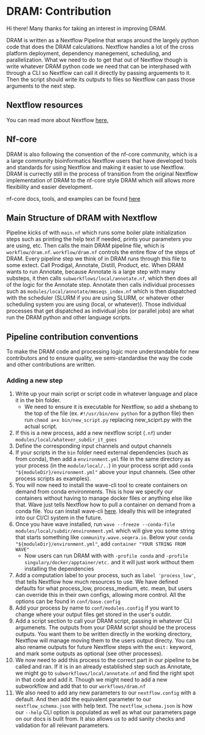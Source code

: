 # DRAM: Contribution

Hi there!
Many thanks for taking an interest in improving DRAM.

DRAM is written as a Nextflow Pipeline that wraps around the largely python code that does the DRAM calculations. Nextflow handles a lot of the cross platform deployment, dependency manegement, scheduling, and parallelization. What we need to do to get that out of Nextflow though is write whatever DRAM python code we need that can be interphased with through a CLI so Nextflow can call it directly by passing arguements to it. Then the script should write its outputs to files so Nextflow can pass those arguments to the next step. 

## Nextflow resources 

You can read more about Nextflow [here](https://www.nextflow.io/docs/latest/index.html), 

## Nf-core

DRAM is also following the convention of the nf-core community, which is a a large community bioinformatics Nextflow users that have developed tools and standards for using Nextflow and making it easier to use Nextflow. DRAM is currectly still in the process of transition from the original Nextflow implementation of DRAM to the nf-core style DRAM which will allows more flexibility and easier development.

nf-core docs, tools, and examples can be found [here](https://nf-co.re/docs/)

## Main Structure of DRAM with Nextflow

Pipeline kicks of with `main.nf` which runs some boiler plate initialization steps such as printing the help text if needed, prints your parameters you are using, etc. Then calls the main DRAM pipeline file, which is `workflow/dram.nf`. `workflow/dram.nf` controls the entire flow of the steps of DRAM. Every pipeline step we think of in DRAM runs through this file to some extect. Call Prodigal, Annotate, Distill, Product, etc. When DRAM wants to run Annotate, because Annotate is a large step with many substeps, it then calls `subworkflows/local/annotate.nf`, which then does all of the logic for the Annotate step. Annotate then calls individual processes such as `modules/local/annotate/mmseqs_index.nf` which is then dispatched with the scheduler (SLURM if you are using SLURM, or whatever other scheduling system you are using (local, or whatever)). Those individual processes that get dispatched as individual jobs (or parallel jobs) are what run the DRAM python and other language scripts.

## Pipeline contribution conventions

To make the DRAM code and processing logic more understandable for new contributors and to ensure quality, we semi-standardise the way the code and other contributions are written.

### Adding a new step

1. Write up your main script or script code in whatever language and place it in the bin folder.
    * We need to ensure it is executable for Nextflow, so add a shebang to the top of the file (ex. `#!/usr/bin/env python` for a python file) then run `chmod a+x bin/new_script.py` replacing new_sciprt.py with the actual script.
1. If this is a new process, add a new nextflow script (`.nf`) under `modules/local/whatever_subdir_it_goes` 
1. Define the corresponding input channels and output channels
1. If your scripts in the `bin` folder need external dependencies (such as from conda), then add a `environment.yml` file in the same directory as your process (in the `module/local/..`) in your process script add `conda "${moduleDir}/environment.yml"` above your input channels. (See other process scripts as examples).
1. You will now need to install the wave-cli tool to create containers on demand from conda environments. This is how we specify our containers without having to manage docker files or anything else like that. Wave just tells Nextflow how to pull a container on demand from a conda file. You can install wave-cli [here](https://github.com/seqeralabs/wave-cli). Ideally this will be integrated into our CI/CI system in the future.
1. Once you have wave installed, run `wave --freeze --conda-file modules/local/subdir/environment.yml` which will give you some string that starts something like `community.wave.seqera.io`. Below your `conda "${moduleDir}/environment.yml"`, add `container "YOUR STRING FROM WAVE"`
    * Now users can run DRAM with with `-profile conda` and `-profile singulary/docker/apptainer/etc.` and it will just work without them installing the dependencies
1. Add a computation label to your process, such as `label 'process_low'`, that tells Nextflow how much resources to use. We have defined defaults for what process_low, process_medium, etc. mean, but users can override this in their own configs, allowing more control. All the options can be found in `conf/base.config`
1. Add your process by name to `conf/modules.config` if you want to change where your output files get stored in the user's outdir. 
1. Add a script section to call your DRAM script, passing in whatever CLI argumenets. The outputs from your DRAM script should be the process outputs. You want them to be written directly in the working directory, Nextflow will manage moving them to the users output directy. You can also rename outputs for future Nextflow steps with the `emit:` keyword, and mark some outputs as optional (see other processes).
1. We now need to add this process to the correct part in our pipeline to be called and ran. If it is in an already established step such as Annotate, we might go to `subworkflows/local/annotate.nf` and find the right spot in that code and add it. Though we might need to add a new subworkflow and add that to our `workflows/dram.nf`
1. We also need to add any new parameters to our `nextflow.config` with a default. And then add the equivalent parameter to our `nextflow_schema.json` with help text. The `nextflow_schema.json` is how our `--help` CLI option is populated as well as what our parameters page on our docs is built from. It also allows us to add sanity checks and validation for all relevant parameters.